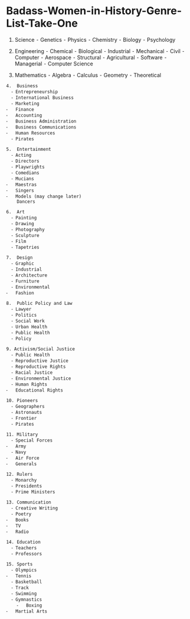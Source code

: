 # Badass-Women-in-History-Genre-List-Take-One

1. Science
⁃ Genetics 
⁃ Physics 
⁃ Chemistry 
⁃ Biology 
⁃ Psychology
    
2.	Engineering 
	⁃	Chemical 
	⁃	Biological 
	⁃	Industrial 
	⁃	Mechanical 
	  ⁃	Civil 
	  ⁃	Computer 
	  ⁃	Aerospace 
	  ⁃	Structural
  	⁃	Agricultural
  	⁃	Software 
	  ⁃	Managerial
	  ⁃	Computer Science
	
  3.	Mathematics
	  ⁃	Algebra 
	  ⁃	Calculus 
  	⁃	Geometry 
	  ⁃	Theoretical
    
	4.	Business
	  ⁃	Entrepreneurship
	  ⁃	International Business
	  ⁃	Marketing 
  	⁃	Finance 
  	⁃	Accounting
  	⁃	Business Administration
  	⁃	Business Communications
  	⁃	Human Resources
	  ⁃	Pirates
    
	5.	Entertainment
	  ⁃	Acting 
	  ⁃	Directors
	  ⁃	Playwrights 
	  ⁃	Comedians
	  ⁃	Mucians 
  	⁃	Maestras
  	⁃	Singers 
  	⁃	Models (may change later)
   		Dancers
    
	6.	Art
	  ⁃	Painting 
	  ⁃	Drawing
	  ⁃	Photography 
	  ⁃	Sculpture 
	  ⁃	Film 
	  ⁃	Tapetries
    
	7.	Design 
	  ⁃	Graphic
	  ⁃	Industrial 
	  ⁃	Architecture 
	  ⁃	Furniture 
	  ⁃	Environmental 
  	⁃	Fashion 
    
	8.	Public Policy and Law
	  ⁃	Lawyer 
	  ⁃	Politics 
	  ⁃	Social Work 
	  ⁃	Urban Health
	  ⁃	Public Health
	  ⁃	Policy
	
  	9. Activism/Social Justice 
	  ⁃	Public Health 
	  ⁃	Reproductive Justice 
	  ⁃	Reproductive Rights 
	  ⁃	Racial Justice
	  ⁃	Environmental Justice 
	  ⁃	Human Rights 
  	⁃	Educational Rights 
	
	10.	Pioneers
	  ⁃	Geographers 
	  ⁃	Astronauts 
	  ⁃	Frontier  
	  ⁃	Pirates
    
	11.	Military 
	  ⁃	Special Forces
  	⁃	Army 
	  ⁃	Navy 
  	⁃	Air Force 
  	⁃	Generals 
    
	12.	Rulers 
	  ⁃	Monarchy 
	  ⁃	Presidents 
	  ⁃	Prime Ministers 
    
	13.	Communication
	  ⁃	Creative Writing 
	  ⁃	Poetry
  	⁃	Books
  	⁃	TV 
  	⁃	Radio
    
	14.	Education
	  ⁃	Teachers 
	  ⁃	Professors 
    
	15.	Sports
	  ⁃	Olympics 
  	⁃	Tennis 
	  ⁃	Basketball
	  ⁃	Track
	  ⁃	Swimming
	  ⁃	Gymnastics 
	    ⁃	Boxing 
	⁃	Martial Arts 
